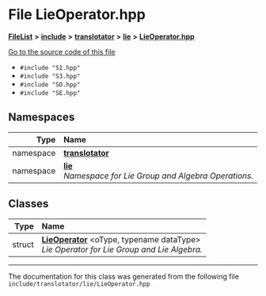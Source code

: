 

# File LieOperator.hpp



[**FileList**](files.md) **>** [**include**](dir_d44c64559bbebec7f509842c48db8b23.md) **>** [**translotator**](dir_ffa3503b73a46a1fbf73d754da62ba14.md) **>** [**lie**](dir_8ed321f5373998308f124cc3f5af3597.md) **>** [**LieOperator.hpp**](LieOperator_8hpp.md)

[Go to the source code of this file](LieOperator_8hpp_source.md)



* `#include "S1.hpp"`
* `#include "S3.hpp"`
* `#include "SO.hpp"`
* `#include "SE.hpp"`













## Namespaces

| Type | Name |
| ---: | :--- |
| namespace | [**translotator**](namespacetranslotator.md) <br> |
| namespace | [**lie**](namespacetranslotator_1_1lie.md) <br>_Namespace for Lie Group and Algebra Operations._  |


## Classes

| Type | Name |
| ---: | :--- |
| struct | [**LieOperator**](structtranslotator_1_1lie_1_1LieOperator.md) &lt;oType, typename dataType&gt;<br>_Lie Operator for Lie Group and Lie Algebra._  |



















































------------------------------
The documentation for this class was generated from the following file `include/translotator/lie/LieOperator.hpp`

